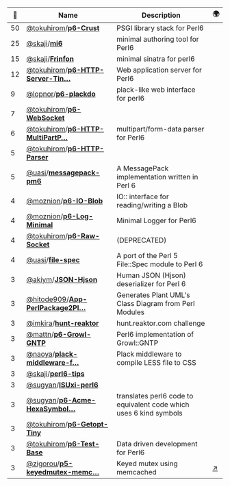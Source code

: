 |:star2: | Name | Description | 🌍|
|---|---|---|---|
|50|[@tokuhirom](https://github.com/tokuhirom)/[**p6-Crust**](https://github.com/tokuhirom/p6-Crust)|PSGI library stack for Perl6||
|25|[@skaji](https://github.com/skaji)/[**mi6**](https://github.com/skaji/mi6)|minimal authoring tool for Perl6||
|15|[@skaji](https://github.com/skaji)/[**Frinfon**](https://github.com/skaji/Frinfon)|minimal sinatra for perl6||
|12|[@tokuhirom](https://github.com/tokuhirom)/[**p6-HTTP-Server-Tin…**](https://github.com/tokuhirom/p6-HTTP-Server-Tiny)|Web application server for Perl6||
|9|[@lopnor](https://github.com/lopnor)/[**p6-plackdo**](https://github.com/lopnor/p6-plackdo)|plack-like web interface for perl6||
|7|[@tokuhirom](https://github.com/tokuhirom)/[**p6-WebSocket**](https://github.com/tokuhirom/p6-WebSocket)|||
|6|[@tokuhirom](https://github.com/tokuhirom)/[**p6-HTTP-MultiPartP…**](https://github.com/tokuhirom/p6-HTTP-MultiPartParser)|multipart/form-data parser for Perl6||
|5|[@tokuhirom](https://github.com/tokuhirom)/[**p6-HTTP-Parser**](https://github.com/tokuhirom/p6-HTTP-Parser)|||
|5|[@uasi](https://github.com/uasi)/[**messagepack-pm6**](https://github.com/uasi/messagepack-pm6)|A MessagePack implementation written in Perl 6||
|4|[@moznion](https://github.com/moznion)/[**p6-IO-Blob**](https://github.com/moznion/p6-IO-Blob)|IO:: interface for reading/writing a Blob||
|4|[@moznion](https://github.com/moznion)/[**p6-Log-Minimal**](https://github.com/moznion/p6-Log-Minimal)|Minimal Logger for Perl6||
|4|[@tokuhirom](https://github.com/tokuhirom)/[**p6-Raw-Socket**](https://github.com/tokuhirom/p6-Raw-Socket)|(DEPRECATED)||
|4|[@uasi](https://github.com/uasi)/[**file-spec**](https://github.com/uasi/file-spec)|A port of the Perl 5 File::Spec module to Perl 6||
|3|[@akiym](https://github.com/akiym)/[**JSON-Hjson**](https://github.com/akiym/JSON-Hjson)|Human JSON (Hjson) deserializer for Perl 6||
|3|[@hitode909](https://github.com/hitode909)/[**App-PerlPackage2Pl…**](https://github.com/hitode909/App-PerlPackage2PlantUMLClassDiagram)|Generates Plant UML's Class Diagram from Perl Modules||
|3|[@imkira](https://github.com/imkira)/[**hunt-reaktor**](https://github.com/imkira/hunt-reaktor)|hunt.reaktor.com challenge||
|3|[@mattn](https://github.com/mattn)/[**p6-Growl-GNTP**](https://github.com/mattn/p6-Growl-GNTP)|Perl6 implementation of Growl::GNTP||
|3|[@naoya](https://github.com/naoya)/[**plack-middleware-f…**](https://github.com/naoya/plack-middleware-file-less)|Plack middleware to compile LESS file to CSS||
|3|[@skaji](https://github.com/skaji)/[**perl6-tips**](https://github.com/skaji/perl6-tips)|||
|3|[@sugyan](https://github.com/sugyan)/[**ISUxi-perl6**](https://github.com/sugyan/ISUxi-perl6)|||
|3|[@sugyan](https://github.com/sugyan)/[**p6-Acme-HexaSymbol…**](https://github.com/sugyan/p6-Acme-HexaSymbolizer)|translates perl6 code to equivalent code which uses 6 kind symbols||
|3|[@tokuhirom](https://github.com/tokuhirom)/[**p6-Getopt-Tiny**](https://github.com/tokuhirom/p6-Getopt-Tiny)|||
|3|[@tokuhirom](https://github.com/tokuhirom)/[**p6-Test-Base**](https://github.com/tokuhirom/p6-Test-Base)|Data driven development for Perl6||
|3|[@zigorou](https://github.com/zigorou)/[**p5-keyedmutex-memc…**](https://github.com/zigorou/p5-keyedmutex-memcached)|Keyed mutex using memcached|[:arrow_upper_right:](http://d.hatena.ne.jp/ZIGOROu/)|

